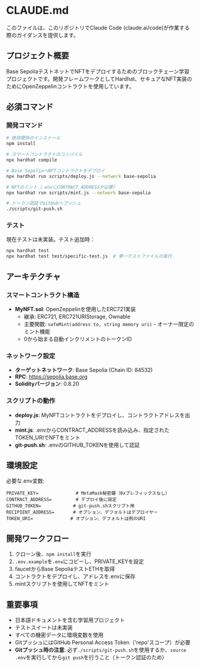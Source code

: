 # CLAUDE.md

このファイルは、このリポジトリでClaude Code (claude.ai/code)が作業する際のガイダンスを提供します。

## プロジェクト概要

Base SepoliaテストネットでNFTをデプロイするためのブロックチェーン学習プロジェクトです。開発フレームワークとしてHardhat、セキュアなNFT実装のためにOpenZeppelinコントラクトを使用しています。

## 必須コマンド

### 開発コマンド
```bash
# 依存関係のインストール
npm install

# スマートコントラクトのコンパイル
npx hardhat compile

# Base SepoliaへNFTコントラクトをデプロイ
npx hardhat run scripts/deploy.js --network base-sepolia

# NFTのミント（.envにCONTRACT_ADDRESSが必要）
npx hardhat run scripts/mint.js --network base-sepolia

# トークン認証でGitHubへプッシュ
./scripts/git-push.sh
```

### テスト
現在テストは未実装。テスト追加時：
```bash
npx hardhat test
npx hardhat test test/specific-test.js  # 単一テストファイルの実行
```

## アーキテクチャ

### スマートコントラクト構造
- **MyNFT.sol**: OpenZeppelinを使用したERC721実装
  - 継承: ERC721, ERC721URIStorage, Ownable
  - 主要関数: `safeMint(address to, string memory uri)` - オーナー限定のミント機能
  - 0から始まる自動インクリメントのトークンID

### ネットワーク設定
- **ターゲットネットワーク**: Base Sepolia (Chain ID: 84532)
- **RPC**: https://sepolia.base.org
- **Solidityバージョン**: 0.8.20

### スクリプトの動作
- **deploy.js**: MyNFTコントラクトをデプロイし、コントラクトアドレスを出力
- **mint.js**: .envからCONTRACT_ADDRESSを読み込み、指定されたTOKEN_URIでNFTをミント
- **git-push.sh**: .envのGITHUB_TOKENを使用して認証

## 環境設定

必要な.env変数:
```
PRIVATE_KEY=              # MetaMask秘密鍵（0xプレフィックスなし）
CONTRACT_ADDRESS=         # デプロイ後に設定
GITHUB_TOKEN=            # git-push.shスクリプト用
RECIPIENT_ADDRESS=       # オプション、デフォルトはデプロイヤー
TOKEN_URI=              # オプション、デフォルトは例のURI
```

## 開発ワークフロー

1. クローン後、`npm install`を実行
2. `.env.example`を`.env`にコピーし、PRIVATE_KEYを設定
3. faucetからBase SepoliaテストETHを取得
4. コントラクトをデプロイし、アドレスを.envに保存
5. mintスクリプトを使用してNFTをミント

## 重要事項

- 日本語ドキュメントを含む学習用プロジェクト
- テストスイートは未実装
- すべての機密データに環境変数を使用
- GitプッシュにはGitHub Personal Access Token（'repo'スコープ）が必要
- **Gitプッシュ時の注意**: 必ず`./scripts/git-push.sh`を使用するか、`source .env`を実行してから`git push`を行うこと（トークン認証のため）